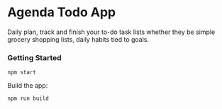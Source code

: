 # Agenda Todo App

Daily plan, track and finish your to-do task lists whether they be simple grocery shopping lists, daily habits tied to goals.

### Getting Started

```shell
npm start
```

Build the app:

```shell
npm run build
```
